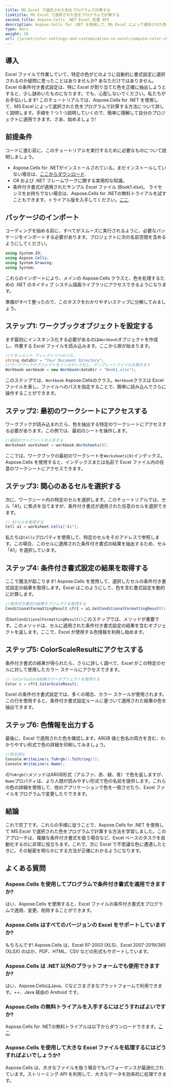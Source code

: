 ```yaml
---
title: MS Excel で選択された色をプログラムで計算する
linktitle: MS Excel で選択された色をプログラムで計算する
second_title: Aspose.Cells .NET Excel 処理 API
description: Aspose.Cells for .NET を使用して、MS Excel によって選択された色を計算する方法を学びます。このステップ バイ ステップ ガイドに従って、プログラムで Excel の条件付き書式設定の色にアクセスします。
type: docs
weight: 10
url: /ja/net/color-settings-and-customization-in-excel/compute-color-chosen-by-ms-excel/
---
```

## 導入
Excel ファイルで作業していて、特定の色がどのように自動的に書式設定に選択されるのか疑問に思ったことはありませんか? あなただけではありません。Excel の条件付き書式設定は、特に Excel が割り当てた色を正確に抽出しようとすると、少し謎めいたものになります。でも、心配しないでください。私たちがお手伝いします! このチュートリアルでは、Aspose.Cells for .NET を使用して、MS Excel によって選択された色をプログラムで計算する方法について詳しく説明します。手順を 1 つ 1 つ説明していくので、簡単に理解して自分のプロジェクトに適用できます。さあ、始めましょう!
## 前提条件
コードに進む前に、このチュートリアルを実行するために必要なものについて説明しましょう。
-  Aspose.Cells for .NETがインストールされている。まだインストールしていない場合は、[ここからダウンロード](https://releases.aspose.com/cells/net/).
- C# および .NET フレームワークに関する実用的な知識。
- 条件付き書式が適用されたサンプル Excel ファイル (Book1.xlsx)。
ライセンスをお持ちでない場合は、Aspose.Cells for .NETの無料トライアルを試すこともできます。トライアル版を入手してください。[ここ](https://releases.aspose.com/).
## パッケージのインポート
コーディングを始める前に、すべてがスムーズに実行されるように、必要なパッケージをインポートする必要があります。プロジェクトに次の名前空間を含めるようにしてください。
```csharp
using System.IO;
using Aspose.Cells;
using System.Drawing;
using System;
```
これらのインポートにより、メインの Aspose.Cells クラスと、色を処理するための .NET のネイティブ システム描画ライブラリにアクセスできるようになります。

準備がすべて整ったので、このタスクをわかりやすいステップに分解してみましょう。
## ステップ1: ワークブックオブジェクトを設定する
まず最初にインスタンス化する必要があるのは`Workbook`オブジェクトを作成し、作業する Excel ファイルを読み込みます。ここから旅が始まります。
```csharp
//ドキュメント ディレクトリへのパス。
string dataDir = "Your Document Directory";
//ワークブックオブジェクトをインスタンス化し、テンプレートファイルを開きます
Workbook workbook = new Workbook(dataDir + "Book1.xlsx");
```
このステップでは、`Workbook` Aspose.Cellsのクラス。`Workbook`クラスは Excel ファイルを表し、ファイルへのパスを指定することで、簡単に読み込んでさらに操作することができます。
## ステップ2: 最初のワークシートにアクセスする
ワークブックが読み込まれたら、色を抽出する特定のワークシートにアクセスする必要があります。この例では、最初のシートを操作します。
```csharp
//最初のワークシートを入手する
Worksheet worksheet = workbook.Worksheets[0];
```
ここでは、ワークブックの最初のワークシートを`Worksheets[0]`インデックス。Aspose.Cells を使用すると、インデックスまたは名前で Excel ファイル内の任意のワークシートにアクセスできます。
## ステップ3: 関心のあるセルを選択する
次に、ワークシート内の特定のセルを選択します。このチュートリアルでは、セル「A1」に焦点を当てますが、条件付き書式が適用された任意のセルを選択できます。
```csharp
// A1セルを取得する
Cell a1 = worksheet.Cells["A1"];
```
私たちは`Cells`プロパティを使用して、特定のセルをそのアドレスで参照します。この場合、このセルに適用された条件付き書式の結果を抽出するため、セル「A1」を選択しています。
## ステップ4: 条件付き書式設定の結果を取得する
ここで魔法が起こります! Aspose.Cells を使用して、選択したセルの条件付き書式設定の結果を取得します。Excel はこのようにして、色を含む書式設定を動的に計算します。
```csharp
//条件付き書式の結果オブジェクトを取得する
ConditionalFormattingResult cfr1 = a1.GetConditionalFormattingResult();
```
の`GetConditionalFormattingResult()`このステップでは、メソッドが重要です。このメソッドは、セルに適用された条件付き書式設定の結果を含むオブジェクトを返します。ここで、Excel が使用する色情報を利用し始めます。
## ステップ5: ColorScaleResultにアクセスする
条件付き書式の結果が得られたら、さらに詳しく調べて、Excel がこの特定のセルに対して使用したカラー スケールにアクセスできます。
```csharp
// ColorScaleの結果カラーオブジェクトを取得する
Color c = cfr1.ColorScaleResult;
```
Excel の条件付き書式設定では、多くの場合、カラー スケールが使用されます。この行を使用すると、条件付き書式設定ルールに基づいて適用された結果の色を抽出できます。
## ステップ6: 色情報を出力する
最後に、Excel で適用された色を確認します。ARGB 値と色名の両方を含む、わかりやすい形式で色の詳細を印刷してみましょう。
```csharp
//色を読む
Console.WriteLine(c.ToArgb().ToString());
Console.WriteLine(c.Name);
```
の`ToArgb()`メソッドはARGB形式（アルファ、赤、緑、青）で色を返しますが、`Name`プロパティは、より人間が読みやすい形式で色の名前を提供します。これらの色の詳細を使用して、他のアプリケーションで色を一致させたり、Excel ファイルをプログラムで変更したりできます。

## 結論
これで完了です。これらの手順に従うことで、Aspose.Cells for .NET を使用して MS Excel で選択された色をプログラムで計算する方法を学習しました。このアプローチは、複雑な条件付き書式を扱う場合など、Excel ベースのタスクを自動化するのに非常に役立ちます。これで、次に Excel で不思議な色に遭遇したときに、その秘密を明らかにする方法が正確にわかるようになります。
## よくある質問
### Aspose.Cells を使用してプログラムで条件付き書式を適用できますか?
はい、Aspose.Cells を使用すると、Excel ファイルの条件付き書式をプログラムで適用、変更、削除することができます。
### Aspose.Cells はすべてのバージョンの Excel をサポートしていますか?
もちろんです! Aspose.Cells は、Excel 97-2003 (XLS)、Excel 2007-2019/365 (XLSX) のほか、PDF、HTML、CSV などの形式もサポートしています。
### Aspose.Cells は .NET 以外のプラットフォームでも使用できますか?
はい、Aspose.CellsはJava、Cなどさまざまなプラットフォームで利用できます。++、Java 経由の Android です。
### Aspose.Cells の無料トライアルを入手するにはどうすればよいですか?
 Aspose.Cells for .NETの無料トライアルは以下からダウンロードできます。[ここ](https://releases.aspose.com/).
### Aspose.Cells を使用して大きな Excel ファイルを処理するにはどうすればよいでしょうか?
Aspose.Cells は、大きなファイルを扱う場合でもパフォーマンスが最適化されています。ストリーミング API を利用して、大きなデータを効率的に処理できます。